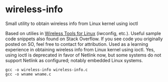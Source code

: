wireless-info
=============

Small utility to obtain wireless info from Linux kernel using ioctl

Based on utilies in [Wireless Tools for Linux](http://www.hpl.hp.com/personal/Jean_Tourrilhes/Linux/Tools.html) (iwconfig, etc.).  Useful sample code snippets also found on Stack Overflow.  If you see code you originally posted on SO, feel free to contact for attribution.  Used as a learning experience in obtaining wireless info from Linux kernel using ioctl.  Yes, using ioctl is deprecated in favor of Netlink now, but some systems do not support Netlink as configured; notably embedded Linux systems.

```
gcc -o wireless-info wireless-info.c
gcc -o wname wname.c
```



